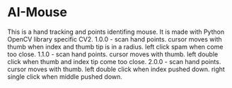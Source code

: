 # AI-Mouse
This is a hand tracking and points identifing mouse. 
It is made with Python OpenCV library specific CV2. 
1.0.0 - scan hand points. cursor moves with thumb when index and thumb tip is in a radius. left click spam when come too close.
1.1.0 - scan hand points. cursor moves with thumb. left double click when thumb and index tip come too close.
2.0.0 - scan hand points. cursor moves with thumb. left double click when index pushed down. right single click when middle pushed down.
